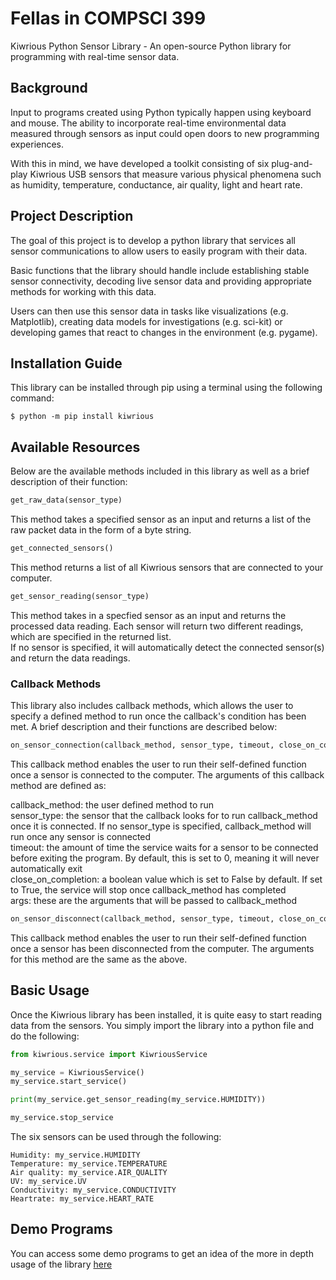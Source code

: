 # Fellas in COMPSCI 399
Kiwrious Python Sensor Library - An open-source Python library for programming with real-time sensor data. 

## Background  
Input to programs created using Python typically happen using keyboard and mouse. The ability to incorporate real-time
environmental data measured through sensors as input could open doors to new programming experiences.

With this in mind, we have developed a toolkit consisting of six plug-and-play Kiwrious USB sensors that measure various physical phenomena such as humidity, temperature, conductance, air quality, light and heart rate.

## Project Description
The goal of this project is to develop a python library that services all sensor communications to allow users to easily program with their data.

Basic functions that the library should handle include establishing stable sensor connectivity, decoding live sensor data and
providing appropriate methods for working with this data.

Users can then use this sensor data in tasks like visualizations (e.g. Matplotlib), creating data models for investigations (e.g. sci-kit) or developing games that react to changes in the environment (e.g. pygame).

## Installation Guide
This library can be installed through pip using a terminal using the following command:

```
$ python -m pip install kiwrious
```

## Available Resources

Below are the available methods included in this library as well as a brief description of their function:

```python
get_raw_data(sensor_type)
```  

This method takes a specified sensor as an input and returns a list of the raw packet data in the form of a byte string.

```python
get_connected_sensors()
```  

This method returns a list of all Kiwrious sensors that are connected to your computer.

```python
get_sensor_reading(sensor_type)
```  

This method takes in a specfied sensor as an input and returns the processed data reading. Each sensor will return two different readings, which are specified in the returned list.  
If no sensor is specified, it will automatically detect the connected sensor(s) and return the data readings.

### Callback Methods
This library also includes callback methods, which allows the user to specify a defined method to run once the callback's condition has been met. A brief description and their functions are described below:  

```python
on_sensor_connection(callback_method, sensor_type, timeout, close_on_completion, *args)
```  

This callback method enables the user to run their self-defined function once a sensor is connected to the computer. The arguments of this callback method are defined as: 

callback_method: the user defined method to run  
sensor_type: the sensor that the callback looks for to run callback_method once it is connected. If no sensor_type is specified, callback_method will run once any sensor is connected  
timeout: the amount of time the service waits for a sensor to be connected before exiting the program. By default, this is set to 0, meaning it will never automatically exit  
close_on_completion: a boolean value which is set to False by default. If set to True, the service will stop once callback_method has completed  
args: these are the arguments that will be passed to callback_method

```python
on_sensor_disconnect(callback_method, sensor_type, timeout, close_on_completion, *args)
```  

This callback method enables the user to run their self-defined function once a sensor has been disconnected from the computer. The arguments for this method are the same as the above.

## Basic Usage
Once the Kiwrious library has been installed, it is quite easy to start reading data from the sensors. You simply import the library into a python file and do the following:

```python
from kiwrious.service import KiwriousService

my_service = KiwriousService()
my_service.start_service()

print(my_service.get_sensor_reading(my_service.HUMIDITY))

my_service.stop_service
```  
The six sensors can be used through the following:
```
Humidity: my_service.HUMIDITY
Temperature: my_service.TEMPERATURE
Air quality: my_service.AIR_QUALITY
UV: my_service.UV
Conductivity: my_service.CONDUCTIVITY
Heartrate: my_service.HEART_RATE

```
## Demo Programs
You can access some demo programs to get an idea of the more in depth usage of the library [here](https://github.com/uoa-compsci399-s2-2022/fellas_in_compsci_399/tree/example-demos/example_demos)
